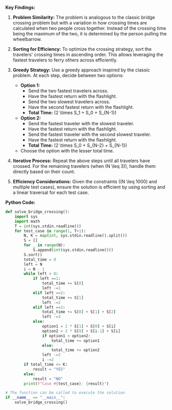 **Key Findings:**

1. **Problem Similarity:** The problem is analogous to the classic bridge crossing problem but with a variation in how crossing times are calculated when two people cross together. Instead of the crossing time being the maximum of the two, it is determined by the person pulling the wheelbarrow.

2. **Sorting for Efficiency:** To optimize the crossing strategy, sort the travelers' crossing times in ascending order. This allows leveraging the fastest travelers to ferry others across efficiently.

3. **Greedy Strategy:** Use a greedy approach inspired by the classic problem. At each step, decide between two options:
   - **Option 1:** 
     - Send the two fastest travelers across.
     - Have the fastest return with the flashlight.
     - Send the two slowest travelers across.
     - Have the second fastest return with the flashlight.
     - **Total Time:** \(2 \times S_1 + S_0 + S_{N-1}\)
   - **Option 2:** 
     - Send the fastest traveler with the slowest traveler.
     - Have the fastest return with the flashlight.
     - Send the fastest traveler with the second slowest traveler.
     - Have the fastest return with the flashlight.
     - **Total Time:** \(2 \times S_0 + S_{N-2} + S_{N-1}\)
   - Choose the option with the lesser total time.

4. **Iterative Process:** Repeat the above steps until all travelers have crossed. For the remaining travelers (when \(N \leq 3\)), handle them directly based on their count.

5. **Efficiency Considerations:** Given the constraints (\(N \leq 1000\) and multiple test cases), ensure the solution is efficient by using sorting and a linear traversal for each test case.

**Python Code:**

```python
def solve_bridge_crossing():
    import sys
    import math
    T = int(sys.stdin.readline())
    for test_case in range(1, T+1):
        N, K = map(int, sys.stdin.readline().split())
        S = []
        for _ in range(N):
            S.append(int(sys.stdin.readline()))
        S.sort()
        total_time = 0
        left = N
        i = N - 1
        while left > 0:
            if left ==1:
                total_time += S[0]
                left -=1
            elif left ==2:
                total_time += S[1]
                left -=2
            elif left ==3:
                total_time += S[0] + S[1] + S[2]
                left -=3
            else:
                option1 = 2 * S[1] + S[0] + S[i]
                option2 = 2 * S[0] + S[i-1] + S[i]
                if option1 < option2:
                    total_time += option1
                else:
                    total_time += option2
                left -=2
                i -=2
        if total_time <= K:
            result = "YES"
        else:
            result = "NO"
        print(f"Case #{test_case}: {result}")

# The function can be called to execute the solution
if __name__ == "__main__":
    solve_bridge_crossing()
```